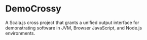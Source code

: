 # DemoCrossy
A Scala.js cross project that grants a unified output interface for demonstrating software in JVM, Browser JavaScript, and Node.js environments.
